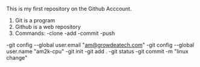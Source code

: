 This is my first repository on the Github Acccount.

1. Git is a program
2. Github is a web repository
3. Commands:
  -clone
  -add
  -commit
  -push
   
  -git config --global user.email "am@growdeatech.com"
  -git config --global user.name "am2k-cpu"
  -git init
  -git add .
  -git status
  -git commit -m "linux change"
